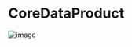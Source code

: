 # CoreDataProduct

![image](https://user-images.githubusercontent.com/3993516/125771418-3aa428f8-6605-4ea8-aae6-7af67eb7d938.png)
